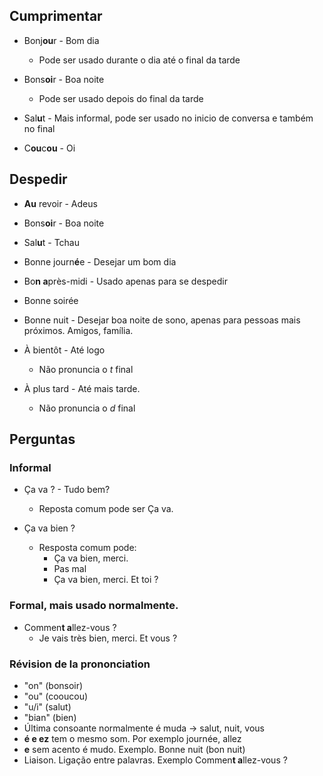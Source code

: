 ## Cumprimentar

* Bonj**ou**r - Bom dia
    - Pode ser usado durante o dia até o final da tarde

* Bons**oi**r - Boa noite
    - Pode ser usado depois do final da tarde

* Sal**u**t - Mais informal, pode ser usado no inicio de conversa e também no final

* C**ou**c**ou** - Oi

## Despedir

* **Au** revoir - Adeus

* Bons**oi**r - Boa noite

* Sal**u**t - Tchau

* Bonne journ**é**e - Desejar um bom dia

* Bo**n a**près-midi - Usado apenas para se despedir

* Bonne soirée

* Bonne nuit - Desejar boa noite de sono, apenas para pessoas mais próximos. Amigos, família.

* À bientôt - Até logo
    - Não pronuncia o *t* final

* À plus tard - Até mais tarde. 
    - Não pronuncia o *d* final

## Perguntas

### Informal
* Ça va ? - Tudo bem?
    - Reposta comum pode ser Ça va.

* Ça va bien ?
    - Resposta comum pode:
        -  Ça va bien, merci.
        - Pas mal
        - Ça va bien, merci. Et toi ?


### Formal, mais usado normalmente.
*  Commen**t a**llez-vous ?
    - Je vais très bien, merci. Et vous ?

### Révision de la prononciation

* "on" (bonsoir) 
* "ou" (cooucou)
* "u/i" (salut) 
* "bian" (bien)
* Última consoante normalmente é muda -> salut, nuit, vous
* **é e ez** tem o mesmo som. Por exemplo journée, allez
* **e** sem acento é mudo. Exemplo. Bonne nuit (bon nuit)
* Liaison. Ligação entre palavras. Exemplo Commen**t a**llez-vous ?

